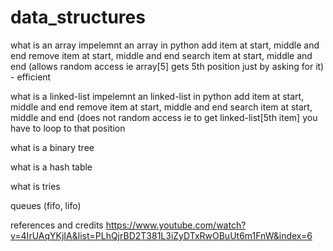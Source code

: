 # data_structures

what is an array
impelemnt an array in python
add item at start, middle and end
remove item at start, middle and end
search item at start, middle and end (allows random access ie array[5] gets 5th position just by asking for it) - efficient


what is a linked-list
impelemnt an linked-list in python
add item at start, middle and end
remove item at start, middle and end
search item at start, middle and end (does not random access ie to get linked-list[5th item] you have to loop to that position

what is a binary tree

what is a hash table

what is tries

queues (fifo, lifo)

references and credits
https://www.youtube.com/watch?v=4IrUAqYKjIA&list=PLhQjrBD2T381L3iZyDTxRwOBuUt6m1FnW&index=6

